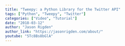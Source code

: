 ```yaml
---
title: "Tweepy: a Python Library for the Twitter API"
tags: ["Python", "Tweepy", "Twitter"]
categories: ["Video", "Tutorial"]
date: "2018-03-12"
author: "Jason Rigden"
author_link: "https://jasonrigden.com/about/"
youtube: "5Tc8Bs8bGlA"
---
```

